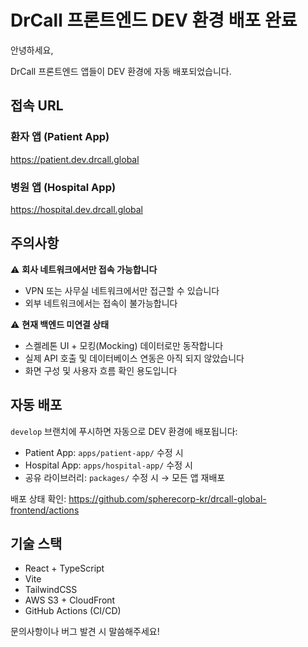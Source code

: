 # DrCall 프론트엔드 DEV 환경 배포 완료

안녕하세요,

DrCall 프론트엔드 앱들이 DEV 환경에 자동 배포되었습니다.

## 접속 URL

### 환자 앱 (Patient App)
https://patient.dev.drcall.global

### 병원 앱 (Hospital App)
https://hospital.dev.drcall.global

## 주의사항

⚠️ **회사 네트워크에서만 접속 가능합니다**
- VPN 또는 사무실 네트워크에서만 접근할 수 있습니다
- 외부 네트워크에서는 접속이 불가능합니다

⚠️ **현재 백엔드 미연결 상태**
- 스켈레톤 UI + 모킹(Mocking) 데이터로만 동작합니다
- 실제 API 호출 및 데이터베이스 연동은 아직 되지 않았습니다
- 화면 구성 및 사용자 흐름 확인 용도입니다

## 자동 배포

`develop` 브랜치에 푸시하면 자동으로 DEV 환경에 배포됩니다:
- Patient App: `apps/patient-app/` 수정 시
- Hospital App: `apps/hospital-app/` 수정 시
- 공유 라이브러리: `packages/` 수정 시 → 모든 앱 재배포

배포 상태 확인: https://github.com/spherecorp-kr/drcall-global-frontend/actions

## 기술 스택

- React + TypeScript
- Vite
- TailwindCSS
- AWS S3 + CloudFront
- GitHub Actions (CI/CD)

문의사항이나 버그 발견 시 말씀해주세요!
